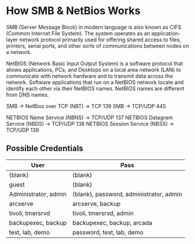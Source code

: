 # How SMB & NetBios Works
SMB (Server Message Block) in modern language is also known as CIFS (Common Internet File System). The system operates as an application-layer network protocol primarily used for offering shared access to files, printers, serial ports, and other sorts of communications between nodes on a network.

NetBIOS (Network Basic Input Output System) is a software protocol that allows applications, PCs, and Desktops on a local area network (LAN) to communicate with network hardware and to transmit data across the network. Software applications that run on a NetBIOS network locate and identify each other via their NetBIOS names. NetBIOS names are different from DNS names.

SMB -> NetBios over TCP (NBT) -> TCP 139
SMB -> TCP/UDP 445

NETBIOS Name Service (NBNS) -> TCP/UDP 137
NETBIOS Datagram Service (NBDS) -> TCP/UDP 138
NETBIOS Session Service (NBSS) -> TCP/UDP 139

## Possible Credentials
|User|Pass|
|----|----|
|(blank)|(blank)|
|guest|(blank)|
|Administrator, admin|(blank), password, administrator, admin|
|arcserve|arcserve, backup|
|tivoli, tmersrvd|tivoli, tmersrvd, admin|
|backupexec, backup|backupexec, backup, arcada|
|test, lab, demo|password, test, lab, demo|